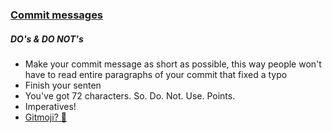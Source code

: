 ### [Commit messages](https://medium.com/@yuiltripathee/writing-git-commits-that-everybody-understands-especially-your-team-1f3f278daa6a "Source") 

##### DO's &  DO NOT's

- Make your commit message as short as possible, this way people won't have to read entire paragraphs of your commit that fixed a typo
- Finish your senten
- You've got 72 characters. So. Do. Not. Use. Points.
- Imperatives!
- [Gitmoji? 🤔](https://gitmoji.dev/ "Source") 